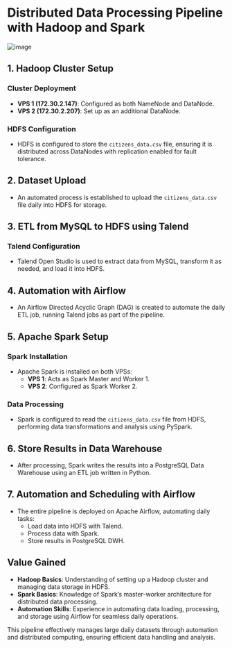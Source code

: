 # Distributed Data Processing Pipeline with Hadoop and Spark

![image](https://github.com/user-attachments/assets/2148671d-7b28-414c-bdab-d97c689244ca)

## 1. Hadoop Cluster Setup

### Cluster Deployment
- **VPS 1 (172.30.2.147)**: Configured as both NameNode and DataNode.
- **VPS 2 (172.30.2.207)**: Set up as an additional DataNode.

### HDFS Configuration
- HDFS is configured to store the `citizens_data.csv` file, ensuring it is distributed across DataNodes with replication enabled for fault tolerance.

## 2. Dataset Upload
- An automated process is established to upload the `citizens_data.csv` file daily into HDFS for storage.

## 3. ETL from MySQL to HDFS using Talend

### Talend Configuration
- Talend Open Studio is used to extract data from MySQL, transform it as needed, and load it into HDFS.

## 4. Automation with Airflow
- An Airflow Directed Acyclic Graph (DAG) is created to automate the daily ETL job, running Talend jobs as part of the pipeline.

## 5. Apache Spark Setup

### Spark Installation
- Apache Spark is installed on both VPSs:
  - **VPS 1**: Acts as Spark Master and Worker 1.
  - **VPS 2**: Configured as Spark Worker 2.

### Data Processing
- Spark is configured to read the `citizens_data.csv` file from HDFS, performing data transformations and analysis using PySpark.

## 6. Store Results in Data Warehouse
- After processing, Spark writes the results into a PostgreSQL Data Warehouse using an ETL job written in Python.

## 7. Automation and Scheduling with Airflow
- The entire pipeline is deployed on Apache Airflow, automating daily tasks:
  - Load data into HDFS with Talend.
  - Process data with Spark.
  - Store results in PostgreSQL DWH.

## Value Gained
- **Hadoop Basics**: Understanding of setting up a Hadoop cluster and managing data storage in HDFS.
- **Spark Basics**: Knowledge of Spark’s master-worker architecture for distributed data processing.
- **Automation Skills**: Experience in automating data loading, processing, and storage using Airflow for seamless daily operations.

This pipeline effectively manages large daily datasets through automation and distributed computing, ensuring efficient data handling and analysis.
